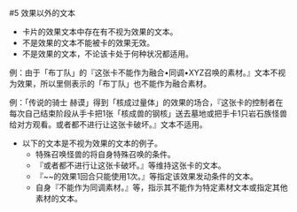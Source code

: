 #5        效果以外的文本
* 卡片的效果文本中存在有不视为效果的文本。
* 不是效果的文本不能被卡的效果无效。
* 不是效果的文本，不论该卡处于何种状况都适用。

例：由于「布丁队」的『这张卡不能作为融合•同调•XYZ召唤的素材。』文本不视为效果，所以里侧表示的「布丁队」也不能作为融合素材。

例：「传说的骑士 赫谟」得到「核成过量体」的效果的场合，『这张卡的控制者在每次自己结束阶段从手卡把1张「核成兽的钢核」送去墓地或把手卡1只岩石族怪兽给对方观看。或者都不进行让这张卡破坏。』文本不适用。
* 以下的文本是不视为效果的文本的例子。
    * 特殊召唤怪兽的将自身特殊召唤的条件。
    * 『或者都不进行让这张卡破坏。』等维持这张卡的文本。
    * 『~~的效果1回合只能使用1次。』等指定该效果发动条件的文本。
    * 自身『不能作为同调素材。』等，指示其不能作为特定素材文本或指定其他素材的文本。

